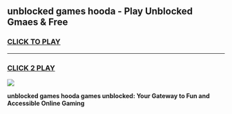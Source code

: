 
## unblocked games hooda - Play Unblocked Gmaes & Free
<h3>
<a href="https://news.freeplayer.one?title=unblocked_games_hooda&ref=23F">CLICK TO PLAY</a></h3>
<hr>

<h3>
<a href="https://news.freeplayer.one?title=unblocked_games_hooda&ref=23F">CLICK 2 PLAY</a>
  
</h3>

<a href="https://news.freeplayer.one?title=unblocked_games_hooda&ref=23F/"><img src="https://clearcache.store/games.png"></a>


**unblocked games hooda games unblocked: Your Gateway to Fun and Accessible Online Gaming**
